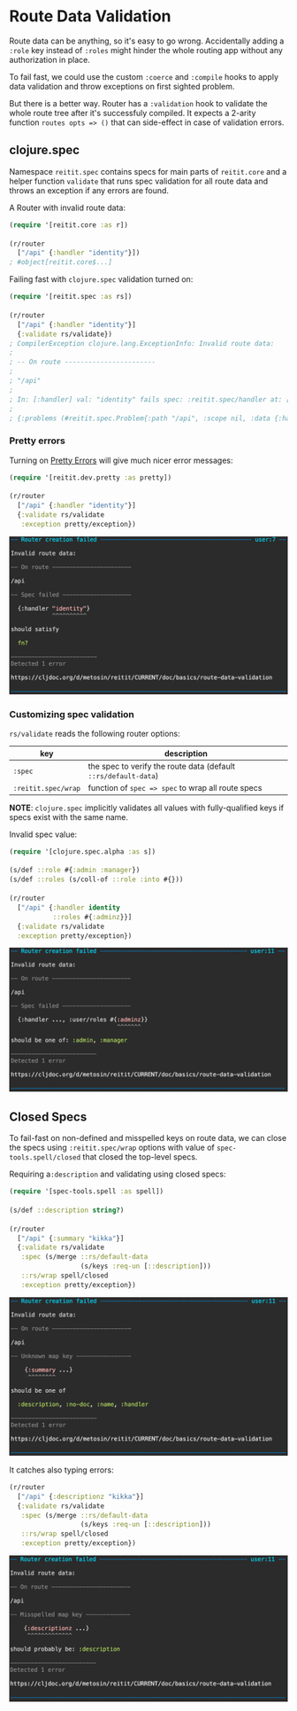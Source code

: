 # Route Data Validation

Route data can be anything, so it's easy to go wrong. Accidentally adding a `:role` key instead of `:roles` might hinder the whole routing app without any authorization in place.

To fail fast, we could use the custom `:coerce` and `:compile` hooks to apply data validation and throw exceptions on first sighted problem.

But there is a better way. Router has a `:validation` hook to validate the whole route tree after it's successfuly compiled. It expects a 2-arity function `routes opts => ()` that can side-effect in case of validation errors.

## clojure.spec

Namespace `reitit.spec` contains specs for main parts of `reitit.core` and a helper function `validate` that runs spec validation for all route data and throws an exception if any errors are found.

A Router with invalid route data:

```clj
(require '[reitit.core :as r])

(r/router
  ["/api" {:handler "identity"}])
; #object[reitit.core$...]
```

Failing fast with `clojure.spec` validation turned on:

```clj
(require '[reitit.spec :as rs])

(r/router
  ["/api" {:handler "identity"}]
  {:validate rs/validate})
; CompilerException clojure.lang.ExceptionInfo: Invalid route data:
;
; -- On route -----------------------
;
; "/api"
;
; In: [:handler] val: "identity" fails spec: :reitit.spec/handler at: [:handler] predicate: fn?
;
; {:problems (#reitit.spec.Problem{:path "/api", :scope nil, :data {:handler "identity"}, :spec :reitit.spec/default-data, :problems #:clojure.spec.alpha{:problems ({:path [:handler], :pred clojure.core/fn?, :val "identity", :via [:reitit.spec/default-data :reitit.spec/handler], :in [:handler]}), :spec :reitit.spec/default-data, :value {:handler "identity"}}})}, compiling: ...

```

### Pretty errors

Turning on [Pretty Errors](pretty_errors.md) will give much nicer error messages:

```clj
(require '[reitit.dev.pretty :as pretty])

(r/router
  ["/api" {:handler "identity"}]
  {:validate rs/validate
   :exception pretty/exception})
```

![Pretty error](../images/pretty-error.png)

### Customizing spec validation

`rs/validate` reads the following router options:

  | key                 | description |
  | --------------------|-------------|
  | `:spec`             | the spec to verify the route data (default `::rs/default-data`)
  | `:reitit.spec/wrap` | function of `spec => spec` to wrap all route specs

**NOTE**: `clojure.spec` implicitly validates all values with fully-qualified keys if specs exist with the same name.

Invalid spec value:

```clj
(require '[clojure.spec.alpha :as s])

(s/def ::role #{:admin :manager})
(s/def ::roles (s/coll-of ::role :into #{}))

(r/router
  ["/api" {:handler identity
           ::roles #{:adminz}}]
  {:validate rs/validate
  :exception pretty/exception})
```

![Pretty error](../images/invalid_roles.png)

## Closed Specs

To fail-fast on non-defined and misspelled keys on route data, we can close the specs using `:reitit.spec/wrap` options with value of `spec-tools.spell/closed` that closed the top-level specs.

Requiring a`:description` and validating using closed specs:

```clj
(require '[spec-tools.spell :as spell])

(s/def ::description string?)

(r/router
  ["/api" {:summary "kikka"}]
  {:validate rs/validate
   :spec (s/merge ::rs/default-data
                  (s/keys :req-un [::description]))
   ::rs/wrap spell/closed
   :exception pretty/exception})
```

![Pretty error](../images/closed-spec1.png)

It catches also typing errors:

```clj
(r/router
  ["/api" {:descriptionz "kikka"}]
  {:validate rs/validate
   :spec (s/merge ::rs/default-data
                  (s/keys :req-un [::description]))
   ::rs/wrap spell/closed
   :exception pretty/exception})
```

![Pretty error](../images/closed-spec2.png)

